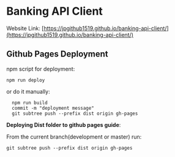 # Banking API Client
Website Link: 
[https://jpgithub1519.github.io/banking-api-client/](https://jpgithub1519.github.io/banking-api-client/)


## Github Pages Deployment

npm script for deployment:

```npm run deploy```

or do it manually:

```
  npm run build
  commit -m "deployment message"
  git subtree push --prefix dist origin gh-pages
```

**Deploying Dist folder to github pages guide**: 

From the current branch(development or master) run:

```git subtree push --prefix dist origin gh-pages```

